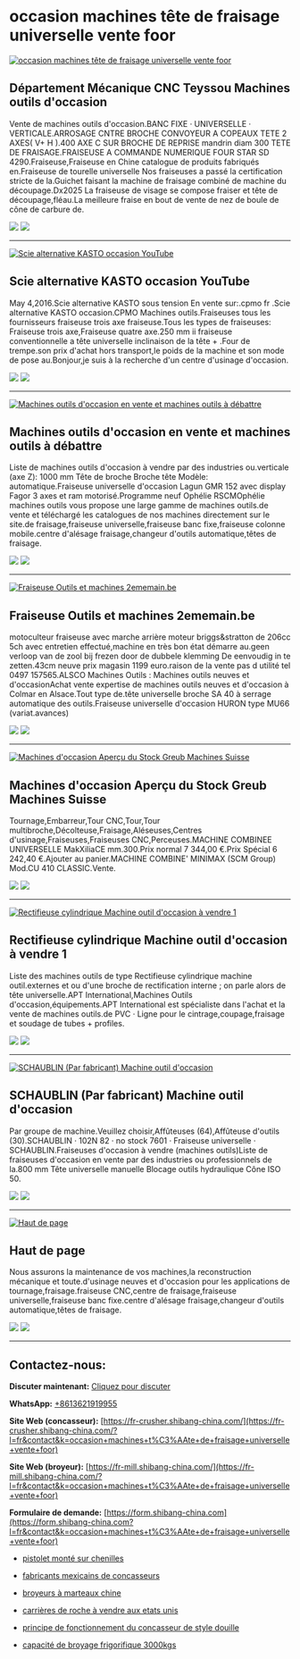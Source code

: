 # occasion machines tête de fraisage universelle vente foor

<a href="https://swt.shibang-china.com/?l=fr&img&k=occasion+machines+t%C3%AAte+de+fraisage+universelle+vente+foor" target="_blank">![occasion machines tête de fraisage universelle vente foor](http://static.shibang-china.com/all-800x300/405.jpg)</a>

## Département Mécanique CNC Teyssou Machines outils d&#39;occasion
Vente de machines outils d&#39;occasion.BANC FIXE &middot; UNIVERSELLE &middot; VERTICALE.ARROSAGE CNTRE BROCHE CONVOYEUR A COPEAUX TETE 2 AXES( V+ H ).400 AXE C SUR BROCHE DE REPRISE mandrin diam 300 TETE DE FRAISAGE.FRAISEUSE A COMMANDE NUMERIQUE FOUR STAR SD 4290.Fraiseuse,Fraiseuse en Chine catalogue de produits fabriqués en.Fraiseuse de tourelle universelle Nos fraiseuses a passé la certification stricte de la.Guichet faisant la machine de fraisage combiné de machine du découpage.Dx2025 La fraiseuse de visage se compose fraiser et tête de découpage,fléau.La meilleure fraise en bout de vente de nez de boule de cône de carbure de.


<a href="https://whatsapp.shibangsoft.com/WhatsApp.php" target="_blank" title="WhatsApp">![](http://static.shibang-china.com/icon/whatsapp.png)</a> <a href="https://swt.shibang-china.com/?l=fr&icon&k=occasion+machines+t%C3%AAte+de+fraisage+universelle+vente+foor" target="_blank">![](http://static.shibang-china.com/icon/chat-fr.png)</a>

---

<a href="https://swt.shibang-china.com/?l=fr&img&k=occasion+machines+t%C3%AAte+de+fraisage+universelle+vente+foor" target="_blank">![Scie alternative KASTO occasion YouTube](http://static.shibang-china.com/all-800x300/465.jpg)</a>

## Scie alternative KASTO occasion YouTube
May 4,2016.Scie alternative KASTO sous tension En vente sur:.cpmo fr .Scie alternative KASTO occasion.CPMO Machines outils.Fraiseuses tous les fournisseurs fraiseuse trois axe fraiseuse.Tous les types de fraiseuses: Fraiseuse trois axe,Fraiseuse quatre axe.250 mm ii fraiseuse conventionnelle a tête universelle inclinaison de la tête + .Four de trempe.son prix d&#39;achat hors transport,le poids de la machine et son mode de pose au.Bonjour,je suis à la recherche d&#39;un centre d&#39;usinage d&#39;occasion.


<a href="https://whatsapp.shibangsoft.com/WhatsApp.php" target="_blank" title="WhatsApp">![](http://static.shibang-china.com/icon/whatsapp.png)</a> <a href="https://swt.shibang-china.com/?l=fr&icon&k=occasion+machines+t%C3%AAte+de+fraisage+universelle+vente+foor" target="_blank">![](http://static.shibang-china.com/icon/chat-fr.png)</a>

---

<a href="https://swt.shibang-china.com/?l=fr&img&k=occasion+machines+t%C3%AAte+de+fraisage+universelle+vente+foor" target="_blank">![Machines outils d&#39;occasion en vente et machines outils à débattre](http://static.shibang-china.com/all-800x300/1150.jpg)</a>

## Machines outils d&#39;occasion en vente et machines outils à débattre
Liste de machines outils d&#39;occasion à vendre par des industries ou.verticale (axe Z): 1000 mm Tête de broche Broche tête Modèle: automatique.Fraiseuse universelle d&#39;occasion Lagun GMR 152 avec display Fagor 3 axes et ram motorisé.Programme neuf Ophélie RSCMOphélie machines outils vous propose une large gamme de machines outils.de vente et téléchargé les catalogues de nos machines directement sur le site.de fraisage,fraiseuse universelle,fraiseuse banc fixe,fraiseuse colonne mobile.centre d&#39;alésage fraisage,changeur d&#39;outils automatique,têtes de fraisage.


<a href="https://whatsapp.shibangsoft.com/WhatsApp.php" target="_blank" title="WhatsApp">![](http://static.shibang-china.com/icon/whatsapp.png)</a> <a href="https://swt.shibang-china.com/?l=fr&icon&k=occasion+machines+t%C3%AAte+de+fraisage+universelle+vente+foor" target="_blank">![](http://static.shibang-china.com/icon/chat-fr.png)</a>

---

<a href="https://swt.shibang-china.com/?l=fr&img&k=occasion+machines+t%C3%AAte+de+fraisage+universelle+vente+foor" target="_blank">![Fraiseuse Outils et machines 2ememain.be](http://static.shibang-china.com/all-800x300/556.jpg)</a>

## Fraiseuse Outils et machines 2ememain.be
motoculteur fraiseuse avec marche arrière moteur briggs&amp;stratton de 206cc 5ch avec entretien effectué,machine en très bon état démarre au.geen verloop van de zool bij frezen door de dubbele klemming De eenvoudig in te zetten.43cm neuve prix magasin 1199 euro.raison de la vente pas d utilité tel 0497 157565.ALSCO Machines Outils : Machines outils neuves et d&#39;occasionAchat vente expertise de machines outils neuves et d&#39;occasion à Colmar en Alsace.Tout type de.tête universelle broche SA 40 à serrage automatique des outils.Fraiseuse universelle d&#39;occasion HURON type MU66 (variat.avances)


<a href="https://whatsapp.shibangsoft.com/WhatsApp.php" target="_blank" title="WhatsApp">![](http://static.shibang-china.com/icon/whatsapp.png)</a> <a href="https://swt.shibang-china.com/?l=fr&icon&k=occasion+machines+t%C3%AAte+de+fraisage+universelle+vente+foor" target="_blank">![](http://static.shibang-china.com/icon/chat-fr.png)</a>

---

<a href="https://swt.shibang-china.com/?l=fr&img&k=occasion+machines+t%C3%AAte+de+fraisage+universelle+vente+foor" target="_blank">![Machines d&#39;occasion Aperçu du Stock Greub Machines Suisse](http://static.shibang-china.com/all-800x300/66.jpg)</a>

## Machines d&#39;occasion Aperçu du Stock Greub Machines Suisse
Tournage,Embarreur,Tour CNC,Tour,Tour multibroche,Décolteuse,Fraisage,Aléseuses,Centres d&#39;usinage,Fraiseuses,Fraiseuses CNC,Perceuses.MACHINE COMBINEE UNIVERSELLE MakXiliaCE mm.300.Prix normal 7 344,00 €.Prix Spécial 6 242,40 €.Ajouter au panier.MACHINE COMBINE&#39; MINIMAX (SCM Group) Mod.CU 410 CLASSIC.Vente.


<a href="https://whatsapp.shibangsoft.com/WhatsApp.php" target="_blank" title="WhatsApp">![](http://static.shibang-china.com/icon/whatsapp.png)</a> <a href="https://swt.shibang-china.com/?l=fr&icon&k=occasion+machines+t%C3%AAte+de+fraisage+universelle+vente+foor" target="_blank">![](http://static.shibang-china.com/icon/chat-fr.png)</a>

---

<a href="https://swt.shibang-china.com/?l=fr&img&k=occasion+machines+t%C3%AAte+de+fraisage+universelle+vente+foor" target="_blank">![Rectifieuse cylindrique Machine outil d&#39;occasion à vendre 1](http://static.shibang-china.com/all-800x300/1299.jpg)</a>

## Rectifieuse cylindrique Machine outil d&#39;occasion à vendre 1
Liste des machines outils de type Rectifieuse cylindrique machine outil.externes et ou d&#39;une broche de rectification interne ; on parle alors de tête universelle.APT International,Machines Outils d&#39;occasion,équipements.APT International est spécialiste dans l&#39;achat et la vente de machines outils.de PVC &middot; Ligne pour le cintrage,coupage,fraisage et soudage de tubes + profiles.


<a href="https://whatsapp.shibangsoft.com/WhatsApp.php" target="_blank" title="WhatsApp">![](http://static.shibang-china.com/icon/whatsapp.png)</a> <a href="https://swt.shibang-china.com/?l=fr&icon&k=occasion+machines+t%C3%AAte+de+fraisage+universelle+vente+foor" target="_blank">![](http://static.shibang-china.com/icon/chat-fr.png)</a>

---

<a href="https://swt.shibang-china.com/?l=fr&img&k=occasion+machines+t%C3%AAte+de+fraisage+universelle+vente+foor" target="_blank">![SCHAUBLIN (Par fabricant) Machine outil d&#39;occasion](http://static.shibang-china.com/all-800x300/1227.jpg)</a>

## SCHAUBLIN (Par fabricant) Machine outil d&#39;occasion
Par groupe de machine.Veuillez choisir,Affûteuses (64),Affûteuse d&#39;outils (30).SCHAUBLIN &middot; 102N 82 &middot; no stock 7601 &middot; Fraiseuse universelle &middot; SCHAUBLIN.Fraiseuses d&#39;occasion à vendre (machines outils)Liste de fraiseuses d&#39;occasion en vente par des industries ou professionnels de la.800 mm Tête universelle manuelle Blocage outils hydraulique Cône ISO 50.


<a href="https://whatsapp.shibangsoft.com/WhatsApp.php" target="_blank" title="WhatsApp">![](http://static.shibang-china.com/icon/whatsapp.png)</a> <a href="https://swt.shibang-china.com/?l=fr&icon&k=occasion+machines+t%C3%AAte+de+fraisage+universelle+vente+foor" target="_blank">![](http://static.shibang-china.com/icon/chat-fr.png)</a>

---

<a href="https://swt.shibang-china.com/?l=fr&img&k=occasion+machines+t%C3%AAte+de+fraisage+universelle+vente+foor" target="_blank">![Haut de page](http://static.shibang-china.com/all-800x300/60.jpg)</a>

## Haut de page
Nous assurons la maintenance de vos machines,la reconstruction mécanique et toute.d&#39;usinage neuves et d&#39;occasion pour les applications de tournage,fraisage.fraiseuse CNC,centre de fraisage,fraiseuse universelle,fraiseuse banc fixe.centre d&#39;alésage fraisage,changeur d&#39;outils automatique,têtes de fraisage.

<a href="https://whatsapp.shibangsoft.com/WhatsApp.php" target="_blank" title="WhatsApp">![](http://static.shibang-china.com/icon/whatsapp.png)</a> <a href="https://swt.shibang-china.com/?l=fr&icon&k=occasion+machines+t%C3%AAte+de+fraisage+universelle+vente+foor" target="_blank">![](http://static.shibang-china.com/icon/chat-fr.png)</a>

---
## Contactez-nous:

**Discuter maintenant:** [Cliquez pour discuter](https://swt.shibang-china.com?l=fr&contact&k=occasion+machines+t%C3%AAte+de+fraisage+universelle+vente+foor)

**WhatsApp:**  [+8613621919955](https://whatsapp.shibangsoft.com/WhatsApp.php)

**Site Web (concasseur):** [https://fr-crusher.shibang-china.com/](https://fr-crusher.shibang-china.com/?l=fr&contact&k=occasion+machines+t%C3%AAte+de+fraisage+universelle+vente+foor)

**Site Web (broyeur):** [https://fr-mill.shibang-china.com/](https://fr-mill.shibang-china.com/?l=fr&contact&k=occasion+machines+t%C3%AAte+de+fraisage+universelle+vente+foor)

**Formulaire de demande:** [https://form.shibang-china.com](https://form.shibang-china.com?l=fr&contact&k=occasion+machines+t%C3%AAte+de+fraisage+universelle+vente+foor)

* [pistolet monté sur chenilles](../49/pistolet%20mont%C3%A9%20sur%20chenilles.md)

* [fabricants mexicains de concasseurs](../44/fabricants%20mexicains%20de%20concasseurs.md)

* [broyeurs à marteaux chine](../52/broyeurs%20%C3%A0%20marteaux%20chine.md)

* [carrières de roche à vendre aux etats unis](../45/carri%C3%A8res%20de%20roche%20%C3%A0%20vendre%20aux%20etats%20unis.md)

* [principe de fonctionnement du concasseur de style douille](../52/principe%20de%20fonctionnement%20du%20concasseur%20de%20style%20douille.md)

* [capacité de broyage frigorifique 3000kgs](../42/capacit%C3%A9%20de%20broyage%20frigorifique%203000kgs.md)